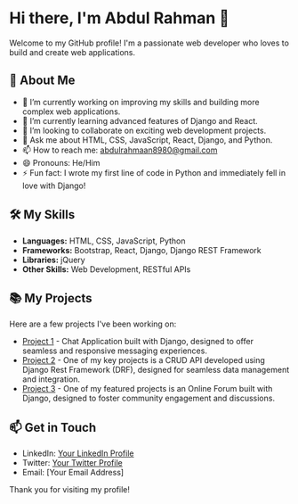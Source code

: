 # Hi there, I'm Abdul Rahman 👋

Welcome to my GitHub profile! I'm a passionate web developer who loves to build and create web applications.

## 🚀 About Me

- 🔭 I’m currently working on improving my skills and building more complex web applications.
- 🌱 I’m currently learning advanced features of Django and React.
- 👯 I’m looking to collaborate on exciting web development projects.
- 💬 Ask me about HTML, CSS, JavaScript, React, Django, and Python.
- 📫 How to reach me: abdulrahmaan8980@gmail.com
- 😄 Pronouns: He/Him
- ⚡ Fun fact:  I wrote my first line of code in Python and immediately fell in love with Django!

## 🛠️ My Skills

- **Languages:** HTML, CSS, JavaScript, Python
- **Frameworks:** Bootstrap, React, Django, Django REST Framework
- **Libraries:** jQuery
- **Other Skills:** Web Development, RESTful APIs


## 📚 My Projects

Here are a few projects I've been working on:

- [Project 1](https://github.com/AbdulRahman87/Chat-Application) - Chat Application built with Django, designed to offer seamless and responsive messaging experiences.
- [Project 2](https://github.com/AbdulRahman87/CRUD_API_Project) - One of my key projects is a CRUD API developed using Django Rest Framework (DRF), designed for seamless data management and integration.
- [Project 3](https://github.com/AbdulRahman87/Forum-App) - One of my featured projects is an Online Forum built with Django, designed to foster community engagement and discussions.

## 📫 Get in Touch

- LinkedIn: [Your LinkedIn Profile](https://www.linkedin.com/in/abdul-rahman-2600a5220/)
- Twitter: [Your Twitter Profile](link-to-profile)
- Email: [Your Email Address]

Thank you for visiting my profile!
